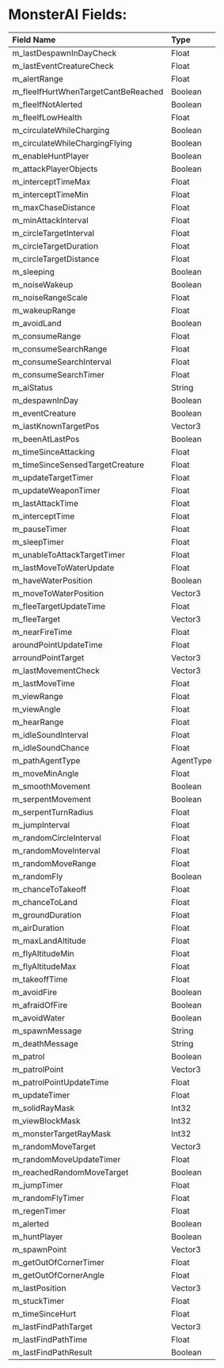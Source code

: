 # MonsterAI Fields:

| Field Name | Type |
| :- | :- |
| m_lastDespawnInDayCheck | Float |
| m_lastEventCreatureCheck | Float |
| m_alertRange | Float |
| m_fleeIfHurtWhenTargetCantBeReached | Boolean |
| m_fleeIfNotAlerted | Boolean |
| m_fleeIfLowHealth | Float |
| m_circulateWhileCharging | Boolean |
| m_circulateWhileChargingFlying | Boolean |
| m_enableHuntPlayer | Boolean |
| m_attackPlayerObjects | Boolean |
| m_interceptTimeMax | Float |
| m_interceptTimeMin | Float |
| m_maxChaseDistance | Float |
| m_minAttackInterval | Float |
| m_circleTargetInterval | Float |
| m_circleTargetDuration | Float |
| m_circleTargetDistance | Float |
| m_sleeping | Boolean |
| m_noiseWakeup | Boolean |
| m_noiseRangeScale | Float |
| m_wakeupRange | Float |
| m_avoidLand | Boolean |
| m_consumeRange | Float |
| m_consumeSearchRange | Float |
| m_consumeSearchInterval | Float |
| m_consumeSearchTimer | Float |
| m_aiStatus | String |
| m_despawnInDay | Boolean |
| m_eventCreature | Boolean |
| m_lastKnownTargetPos | Vector3 |
| m_beenAtLastPos | Boolean |
| m_timeSinceAttacking | Float |
| m_timeSinceSensedTargetCreature | Float |
| m_updateTargetTimer | Float |
| m_updateWeaponTimer | Float |
| m_lastAttackTime | Float |
| m_interceptTime | Float |
| m_pauseTimer | Float |
| m_sleepTimer | Float |
| m_unableToAttackTargetTimer | Float |
| m_lastMoveToWaterUpdate | Float |
| m_haveWaterPosition | Boolean |
| m_moveToWaterPosition | Vector3 |
| m_fleeTargetUpdateTime | Float |
| m_fleeTarget | Vector3 |
| m_nearFireTime | Float |
| aroundPointUpdateTime | Float |
| arroundPointTarget | Vector3 |
| m_lastMovementCheck | Vector3 |
| m_lastMoveTime | Float |
| m_viewRange | Float |
| m_viewAngle | Float |
| m_hearRange | Float |
| m_idleSoundInterval | Float |
| m_idleSoundChance | Float |
| m_pathAgentType | AgentType |
| m_moveMinAngle | Float |
| m_smoothMovement | Boolean |
| m_serpentMovement | Boolean |
| m_serpentTurnRadius | Float |
| m_jumpInterval | Float |
| m_randomCircleInterval | Float |
| m_randomMoveInterval | Float |
| m_randomMoveRange | Float |
| m_randomFly | Boolean |
| m_chanceToTakeoff | Float |
| m_chanceToLand | Float |
| m_groundDuration | Float |
| m_airDuration | Float |
| m_maxLandAltitude | Float |
| m_flyAltitudeMin | Float |
| m_flyAltitudeMax | Float |
| m_takeoffTime | Float |
| m_avoidFire | Boolean |
| m_afraidOfFire | Boolean |
| m_avoidWater | Boolean |
| m_spawnMessage | String |
| m_deathMessage | String |
| m_patrol | Boolean |
| m_patrolPoint | Vector3 |
| m_patrolPointUpdateTime | Float |
| m_updateTimer | Float |
| m_solidRayMask | Int32 |
| m_viewBlockMask | Int32 |
| m_monsterTargetRayMask | Int32 |
| m_randomMoveTarget | Vector3 |
| m_randomMoveUpdateTimer | Float |
| m_reachedRandomMoveTarget | Boolean |
| m_jumpTimer | Float |
| m_randomFlyTimer | Float |
| m_regenTimer | Float |
| m_alerted | Boolean |
| m_huntPlayer | Boolean |
| m_spawnPoint | Vector3 |
| m_getOutOfCornerTimer | Float |
| m_getOutOfCornerAngle | Float |
| m_lastPosition | Vector3 |
| m_stuckTimer | Float |
| m_timeSinceHurt | Float |
| m_lastFindPathTarget | Vector3 |
| m_lastFindPathTime | Float |
| m_lastFindPathResult | Boolean |
